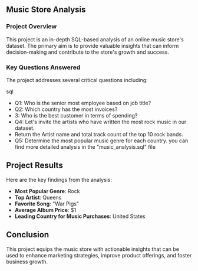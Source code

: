 ## Music Store Analysis


### Project Overview

This project is an in-depth SQL-based analysis of an online music store's dataset. The primary aim is to provide valuable insights that can inform decision-making and contribute to the store's growth and success.

### Key Questions Answered

The project addresses several critical questions including:

sql
* Q1: Who is the senior most employee based on job title?
* Q2: Which country has the most invoices?
* 3: Who is the best customer in terms of spending?
* Q4: Let's invite the artists who have written the most rock music in our dataset. 
* Return the Artist name and total track count of the top 10 rock bands.
* Q5: Determine the most popular music genre for each country.
 you can find more detailed analysis in the "music_analysis.sql" file

## Project Results

Here are the key findings from the analysis:

- **Most Popular Genre**: Rock
- **Top Artist**: Queens
- **Favorite Song**: "War Pigs"
- **Average Album Price**: $1
- **Leading Country for Music Purchases**: United States


## Conclusion

This project equips the music store with actionable insights that can be used to enhance marketing strategies, improve product offerings, and foster business growth.

